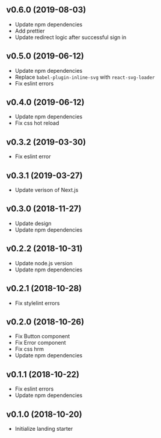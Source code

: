 ## v0.6.0 (2019-08-03)

- Update npm dependencies
- Add prettier
- Update redirect logic after successful sign in

## v0.5.0 (2019-06-12)

- Update npm dependencies
- Replace `babel-plugin-inline-svg` with `react-svg-loader`
- Fix eslint errors

## v0.4.0 (2019-06-12)

- Update npm dependencies
- Fix css hot reload

## v0.3.2 (2019-03-30)

- Fix eslint error

## v0.3.1 (2019-03-27)

- Update verison of Next.js

## v0.3.0 (2018-11-27)

- Update design
- Update npm dependencies

## v0.2.2 (2018-10-31)

- Update node.js version
- Update npm dependencies

## v0.2.1 (2018-10-28)

- Fix stylelint errors

## v0.2.0 (2018-10-26)

- Fix Button component
- Fix Error component
- Fix css hrm
- Update npm dependencies

## v0.1.1 (2018-10-22)

- Fix eslint errors
- Update npm dependencies

## v0.1.0 (2018-10-20)

- Initialize landing starter
